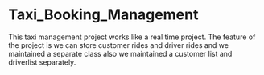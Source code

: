 # Taxi_Booking_Management

This taxi management project works like a real time project. The feature of the project is we can store customer rides and driver rides and we maintained a separate class also we maintained a customer list  and driverlist  separately.  
